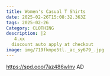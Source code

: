 ```yaml
---
title: Women's Casual T Shirts
date: 2025-02-26T15:08:32.363Z
tags: 2025-02-26
Category: CLOTHING
description: |2
   4.xx
  discount auto apply at checkout 
image: img/719fkmpe5tl._ac_sy679_.jpg
---
```

 https://spd.ooo/7az486wlnv
AD
